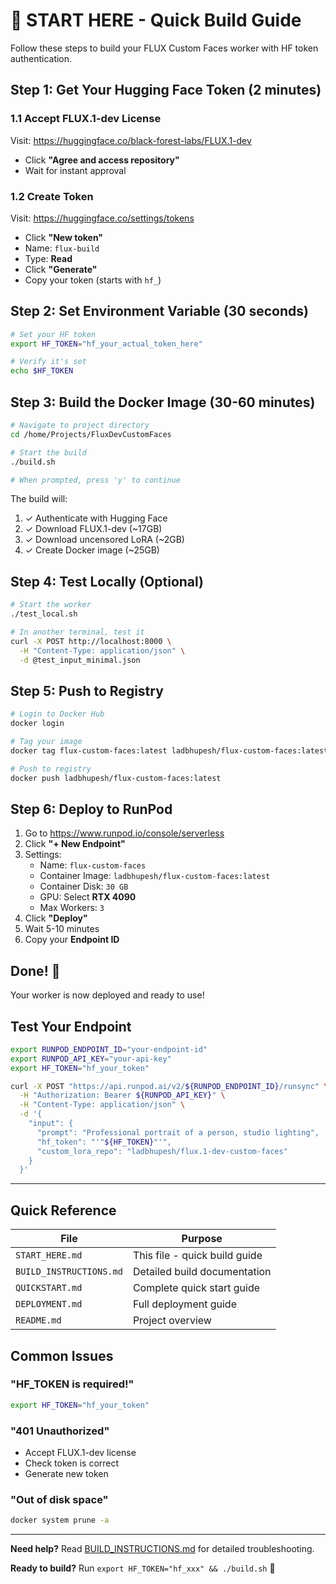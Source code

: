 # 🚀 START HERE - Quick Build Guide

Follow these steps to build your FLUX Custom Faces worker with HF token authentication.

## Step 1: Get Your Hugging Face Token (2 minutes)

### 1.1 Accept FLUX.1-dev License
Visit: https://huggingface.co/black-forest-labs/FLUX.1-dev
- Click **"Agree and access repository"**
- Wait for instant approval

### 1.2 Create Token
Visit: https://huggingface.co/settings/tokens
- Click **"New token"**
- Name: `flux-build`
- Type: **Read**
- Click **"Generate"**
- Copy your token (starts with `hf_`)

## Step 2: Set Environment Variable (30 seconds)

```bash
# Set your HF token
export HF_TOKEN="hf_your_actual_token_here"

# Verify it's set
echo $HF_TOKEN
```

## Step 3: Build the Docker Image (30-60 minutes)

```bash
# Navigate to project directory
cd /home/Projects/FluxDevCustomFaces

# Start the build
./build.sh

# When prompted, press 'y' to continue
```

The build will:
1. ✓ Authenticate with Hugging Face
2. ✓ Download FLUX.1-dev (~17GB)
3. ✓ Download uncensored LoRA (~2GB)
4. ✓ Create Docker image (~25GB)

## Step 4: Test Locally (Optional)

```bash
# Start the worker
./test_local.sh

# In another terminal, test it
curl -X POST http://localhost:8000 \
  -H "Content-Type: application/json" \
  -d @test_input_minimal.json
```

## Step 5: Push to Registry

```bash
# Login to Docker Hub
docker login

# Tag your image
docker tag flux-custom-faces:latest ladbhupesh/flux-custom-faces:latest

# Push to registry
docker push ladbhupesh/flux-custom-faces:latest
```

## Step 6: Deploy to RunPod

1. Go to https://www.runpod.io/console/serverless
2. Click **"+ New Endpoint"**
3. Settings:
   - Name: `flux-custom-faces`
   - Container Image: `ladbhupesh/flux-custom-faces:latest`
   - Container Disk: `30 GB`
   - GPU: Select **RTX 4090**
   - Max Workers: `3`
4. Click **"Deploy"**
5. Wait 5-10 minutes
6. Copy your **Endpoint ID**

## Done! 🎉

Your worker is now deployed and ready to use!

## Test Your Endpoint

```bash
export RUNPOD_ENDPOINT_ID="your-endpoint-id"
export RUNPOD_API_KEY="your-api-key"
export HF_TOKEN="hf_your_token"

curl -X POST "https://api.runpod.ai/v2/${RUNPOD_ENDPOINT_ID}/runsync" \
  -H "Authorization: Bearer ${RUNPOD_API_KEY}" \
  -H "Content-Type: application/json" \
  -d '{
    "input": {
      "prompt": "Professional portrait of a person, studio lighting",
      "hf_token": "'"${HF_TOKEN}"'",
      "custom_lora_repo": "ladbhupesh/flux.1-dev-custom-faces"
    }
  }'
```

---

## Quick Reference

| File | Purpose |
|------|---------|
| `START_HERE.md` | This file - quick build guide |
| `BUILD_INSTRUCTIONS.md` | Detailed build documentation |
| `QUICKSTART.md` | Complete quick start guide |
| `DEPLOYMENT.md` | Full deployment guide |
| `README.md` | Project overview |

## Common Issues

### "HF_TOKEN is required!"
```bash
export HF_TOKEN="hf_your_token"
```

### "401 Unauthorized"
- Accept FLUX.1-dev license
- Check token is correct
- Generate new token

### "Out of disk space"
```bash
docker system prune -a
```

---

**Need help?** Read [BUILD_INSTRUCTIONS.md](BUILD_INSTRUCTIONS.md) for detailed troubleshooting.

**Ready to build?** Run `export HF_TOKEN="hf_xxx" && ./build.sh` 🚀

